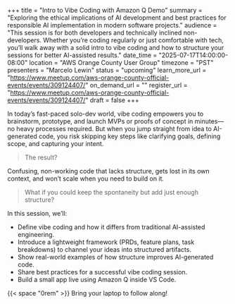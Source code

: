 +++
title = "Intro to Vibe Coding with Amazon Q Demo"
summary = "Exploring the ethical implications of AI development and best practices for responsible AI implementation in modern software projects."
audience = "This session is for both developers and technically inclined non-developers. Whether you’re coding regularly or just comfortable with tech, you’ll walk away with a solid intro to vibe coding and how to structure your sessions for better AI-assisted results."
date_time = "2025-07-17T14:00:00-08:00"
location = "AWS Orange County User Group"
timezone = "PST"
presenters = "Marcelo Lewin"
status = "upcoming"
learn_more_url = "https://www.meetup.com/aws-orange-county-official-events/events/309124407/"
on_demand_url = ""
register_url = "https://www.meetup.com/aws-orange-county-official-events/events/309124407/"
draft = false
+++

In today’s fast-paced solo-dev world, vibe coding empowers you to brainstorm, prototype, and 
launch MVPs or proofs of concept in minutes—no heavy processes required. But when you jump 
straight from idea to AI-generated code, you risk skipping key steps like clarifying goals, 
defining scope, and capturing your intent.


> The result?

Confusing, non-working code that lacks structure, gets lost in its own context, and won’t scale when you need to build on it.

> What if you could keep the spontaneity but add just enough structure?

In this session, we’ll:
- Define vibe coding and how it differs from traditional AI-assisted engineering.
- Introduce a lightweight framework (PRDs, feature plans, task breakdowns) to channel your ideas into structured artifacts.
- Show real-world examples of how structure improves AI-generated code.
- Share best practices for a successful vibe coding session.
- Build a small app live using Amazon Q inside VS Code.

{{< space "0rem" >}}
Bring your laptop to follow along!
